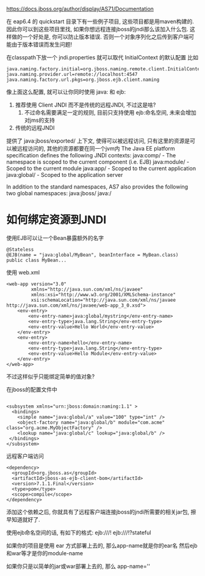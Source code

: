 https://docs.jboss.org/author/display/AS71/Documentation

在 eap6.4 的 quickstart 目录下有一些例子项目, 这些项目都是用maven构建的.
因此你可以到这些项目里找, 如果你想远程连接jboss的jndi那么该加入什么包.
这样做的一个好处是, 你可以防止版本错误.
否则一个对象序列化之后传到客户端可能由于版本错误而发生问题!

在classpath下放一个 jndi.properties 就可以取代 InitialContext 的默认配置
比如

```
java.naming.factory.initial=org.jboss.naming.remote.client.InitialContextFactory
java.naming.provider.url=remote://localhost:4547
java.naming.factory.url.pkgs=org.jboss.ejb.client.naming
```
像上面这么配置, 就可以让你同时使用 java: 和 ejb:





1. 推荐使用 Client JNDI 而不是传统的远程JNDI, 不过这是啥?
	1. 不过命名需要满足一定的规则, 目前只支持使用 ejb:命名空间, 未来会增加对jms的支持
2. 传统的远程JNDI

提供了 java:jboss/exported/ 上下文, 使得可以被远程访问, 只有这里的资源是可以被远程访问的, 其他的资源都要在同一个jvm内
The Java EE platform specification defines the following JNDI contexts:
java:comp/ - The namespace is scoped to the current component (i.e. EJB)
java:module/ - Scoped to the current module
java:app/ - Scoped to the current application
java:global/ - Scoped to the application server

In addition to the standard namespaces, AS7 also provides the following two global namespaces:
java:jboss/
java:/

# 如何绑定资源到JNDI #

使用EJB可以让一个Bean暴露额外的名字
```
@Stateless
@EJB(name = "java:global/MyBean", beanInterface = MyBean.class)
public class MyBean...
```

使用 web.xml
```
<web-app version="3.0"
         xmlns="http://java.sun.com/xml/ns/javaee"
         xmlns:xsi="http://www.w3.org/2001/XMLSchema-instance"
         xsi:schemaLocation="http://java.sun.com/xml/ns/javaee http://java.sun.com/xml/ns/javaee/web-app_3_0.xsd">
    <env-entry>
        <env-entry-name>java:global/mystring</env-entry-name>
        <env-entry-type>java.lang.String</env-entry-type>
        <env-entry-value>Hello World</env-entry-value>
    </env-entry>
    <env-entry>
        <env-entry-name>hello</env-entry-name>
        <env-entry-type>java.lang.String</env-entry-type>
        <env-entry-value>Hello Module</env-entry-value>
    </env-entry>
</web-app>
```
不过这样似乎只能绑定简单的值对象?

在jboss的配置文件中
```

<subsystem xmlns="urn:jboss:domain:naming:1.1" >
  <bindings>
    <simple name="java:global/a" value="100" type="int" />
    <object-factory name="java:global/b" module="com.acme" class="org.acme.MyObjectFactory" />
    <lookup name="java:global/c" lookup="java:global/b" />
 </bindings>
</subsystem>
```

远程客户端访问
```
<dependency>
  <groupId>org.jboss.as</groupId>
  <artifactId>jboss-as-ejb-client-bom</artifactId>
  <version>7.1.1.Final</version>
  <type>pom</type>
  <scope>compile</scope>
</dependency>
```
添加这个依赖之后, 你就具有了远程客户端连接jboss的jndi所需要的相关jar包, 擦 早知道就好了.

使用ejb命名空间的话, 有如下的格式:
ejb:<app-name>/<module-name>/<distinct-name>/<bean-name>!<fully-qualified-classname-of-the-remote-interface>
ejb:<app-name>/<module-name>/<distinct-name>/<bean-name>!<fully-qualified-classname-of-the-remote-interface>?stateful

如果你的项目是使用 ear 方式部署上去的, 那么app-name就是你的ear名
然后ejb和war等才是你的module-name

如果你只是以简单的jar或war部署上去的, 那么 app-name=''
